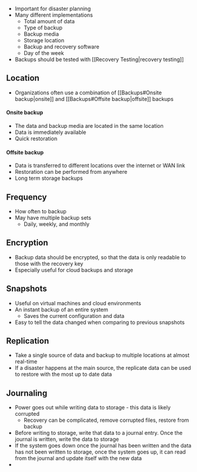 - Important for disaster planning
- Many different implementations
	- Total amount of data
	- Type of backup
	- Backup media
	- Storage location
	- Backup and recovery software
	- Day of the week
- Backups should be tested with [[Recovery Testing|recovery testing]]
## Location
- Organizations often use a combination of [[Backups#Onsite backup|onsite]] and [[Backups#Offsite backup|offsite]] backups
#### Onsite backup
- The data and backup media are located in the same location
- Data is immediately available
- Quick restoration
#### Offsite backup
- Data is transferred to different locations over the internet or WAN link
- Restoration can be performed from anywhere
- Long term storage backups
## Frequency
- How often to backup
- May have multiple backup sets
	- Daily, weekly, and monthly
## Encryption
- Backup data should be encrypted, so that the data is only readable to those with the recovery key
- Especially useful for cloud backups and storage
## Snapshots
- Useful on virtual machines and cloud environments
- An instant backup of an entire system
	- Saves the current configuration and data
- Easy to tell the data changed when comparing to previous snapshots
## Replication
- Take a single source of data and backup to multiple locations at almost real-time
- If a disaster happens at the main source, the replicate data can be used to restore with the most up to date data
## Journaling
- Power goes out while writing data to storage - this data is likely corrupted
	- Recovery can be complicated, remove corrupted files, restore from backup
- Before writing to storage, write that data to a journal entry. Once the journal is written, write the data to storage
- If the system goes down once the journal has been written and the data has not been written to storage, once the system goes up, it can read from the journal and update itself with the new data
- 